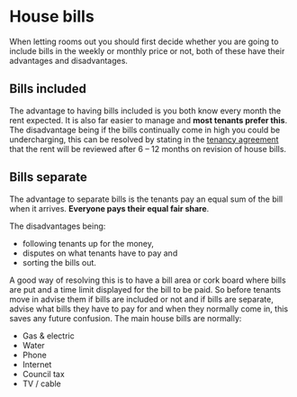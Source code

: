 House bills
===========
When letting rooms out you should first decide whether you are going to include
bills in the weekly or monthly price or not, both of these have their advantages
and disadvantages.


Bills included
--------------


The advantage to having bills included is you both know every month the rent
expected. It is also far easier to manage and **most tenants prefer this**. The
disadvantage being if the bills continually come in high you could be
undercharging, this can be resolved by stating in the [tenancy
agreement](tenancy-agreements) that the rent will be reviewed after 6 – 12
months on revision of house bills.


Bills separate
--------------


The advantage to separate bills is the tenants pay an equal sum of the bill when
it arrives. **Everyone pays their equal fair share**.


The disadvantages being:


* following tenants up for the money,
* disputes on what tenants have to pay and
* sorting the bills out.


A good way of resolving this is to have a bill area or cork board where bills
are put and a time limit displayed for the bill to be paid. So before tenants
move in advise them if bills are included or not and if bills are separate,
advise what bills they have to pay for and when they normally come in, this
saves any future confusion. The main house bills are normally:


* Gas & electric
* Water
* Phone
* Internet
* Council tax
* TV / cable
